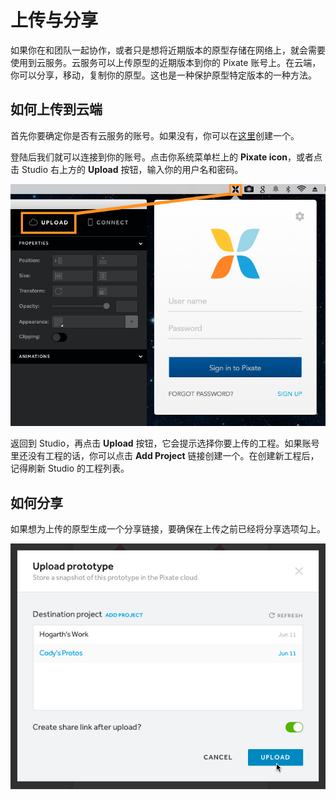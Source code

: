 # 上传与分享

如果你在和团队一起协作，或者只是想将近期版本的原型存储在网络上，就会需要使用到云服务。云服务可以上传原型的近期版本到你的 Pixate 账号上。在云端，你可以分享，移动，复制你的原型。这也是一种保护原型特定版本的一种方法。

## 如何上传到云端

首先你要确定你是否有云服务的账号。如果没有，你可以在[这里](https://app.pixate.com/signup)创建一个。

登陆后我们就可以连接到你的账号。点击你系统菜单栏上的 **Pixate icon**，或者点击 Studio 右上方的 **Upload** 按钮，输入你的用户名和密码。

![](images/upload-and-share1.png)

返回到 Studio，再点击 **Upload** 按钮，它会提示选择你要上传的工程。如果账号里还没有工程的话，你可以点击 **Add Project** 链接创建一个。在创建新工程后，记得刷新 Studio 的工程列表。

## 如何分享

如果想为上传的原型生成一个分享链接，要确保在上传之前已经将分享选项勾上。

![](images/upload-and-share2.png)
